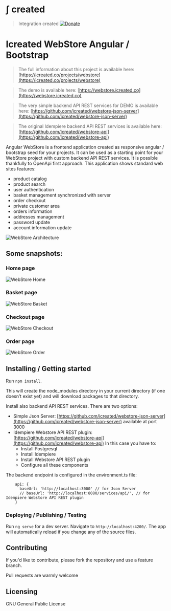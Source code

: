 # &int; created
> Integration created
[![Donate](https://img.shields.io/badge/Donate-PayPal-green.svg)](https://www.paypal.com/cgi-bin/webscr?cmd=_s-xclick&hosted_button_id=7TYVAGLZ7XATQ&source=url)


# Icreated WebStore Angular / Bootstrap
> The full information about this project is available here: [https://icreated.co/projects/webstore](https://icreated.co/projects/webstore)

> The demo is available here: [https://webstore.icreated.co](https://webstore.icreated.co)

> The very simple backend API REST services for DEMO is available here: [https://github.com/icreated/webstore-json-server](https://github.com/icreated/webstore-json-server)

> The original Idempiere backend API REST services is available here:
[https://github.com/icreated/webstore-api](https://github.com/icreated/webstore-api)

Angular WebStore is a frontend application created as responsive angular / bootstrap seed for your projects. 
It can be used as a starting point for your WebStore project with custom backend API REST services. It is possible thankfully to OpenApi first approach.
This application shows standard web sites features:
* product catalog
* product search
* user authentication
* basket management synchronized with server
* order checkout
* private customer area
* orders information
* addresses management
* password update
* account information update


![WebStore Architecture](https://icreated.co/assets/images/projects/webstore/screenshot_architecture.png?raw=true "Webstore Architecture")


## Some snapshots:

### Home page

![WebStore Home](https://icreated.co/assets/images/projects/webstore/screenshot_home.png?raw=true "Webstore Home")

### Basket page

![WebStore Basket](https://icreated.co/assets/images/projects/webstore/screenshot_basket.png?raw=true "Webstore Basket")

### Checkout page

![WebStore Checkout](https://icreated.co/assets/images/projects/webstore/screenshot_checkout.png?raw=true "Webstore Checkout")

### Order page

![WebStore Order](https://icreated.co/assets/images/projects/webstore/screenshot_order.png?raw=true "Webstore Order")



## Installing / Getting started

Run `npm install`.

This will create the node_modules directory in your current directory (if one doesn’t exist yet) and will download packages to that directory.

Install also backend API REST services. There are two options:
* Simple Json Server: [https://github.com/icreated/webstore-json-server](https://github.com/icreated/webstore-json-server) available at port 3000
* Idempiere Webstore API REST plugin: [https://github.com/icreated/webstore-api](https://github.com/icreated/webstore-api) In this case you have to:
  * Install Postgresql
  * Install Idempiere
  * Install Webstore API REST plugin
  * Configure all these components

The backend endpoint is configured in the environment.ts file:
```
    api: {
      baseUrl: 'http://localhost:3000' // for Json Server
      // baseUrl: 'http://localhost:8080/services/api/', // for Idempiere Webstore API REST plugin
    }
```



### Deploying / Publishing / Testing

Run `ng serve` for a dev server. Navigate to `http://localhost:4200/`. The app will automatically reload if you change any of the source files.


## Contributing

If you'd like to contribute, please fork the repository and use a feature
branch. 

Pull requests are warmly welcome


## Licensing

GNU General Public License


